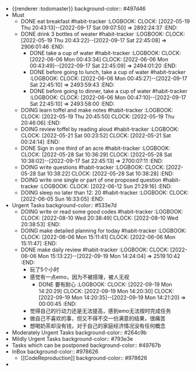 - {{renderer :todomaster}}
  background-color:: #497d46
- Must
	- DONE eat breakfast #habit-tracker
	  :LOGBOOK:
	  CLOCK: [2022-05-19 Thu 20:43:13]--[2022-09-17 Sat 09:07:50] =>  2892:24:37
	  :END:
	- DONE drink 3 bottles of weater #habit-tracker
	  :LOGBOOK:
	  CLOCK: [2022-05-19 Thu 20:43:22]--[2022-09-17 Sat 22:45:08] =>  2906:01:46
	  :END:
		- DONE take a cup of water #habit-tracker
		  :LOGBOOK:
		  CLOCK: [2022-06-06 Mon 00:43:34]
		  CLOCK: [2022-06-06 Mon 00:43:49]--[2022-09-17 Sat 22:45:09] =>  2494:01:20
		  :END:
		- DONE before going to lunch, take a cup of water  #habit-tracker
		  :LOGBOOK:
		  CLOCK: [2022-06-06 Mon 00:45:27]--[2022-09-17 Sat 22:45:10] =>  2493:59:43
		  :END:
		- DONE before going to dinner, take a cup of water #habit-tracker
		  :LOGBOOK:
		  CLOCK: [2022-06-06 Mon 00:47:10]--[2022-09-17 Sat 22:45:10] =>  2493:58:00
		  :END:
	- DOING learn toffel and make notes #habit-tracker
	  :LOGBOOK:
	  CLOCK: [2022-05-19 Thu 20:45:50]
	  CLOCK: [2022-05-19 Thu 20:46:06]
	  :END:
	- DOING review toffel by reading aloud #habit-tracker
	  :LOGBOOK:
	  CLOCK: [2022-05-21 Sat 00:23:52]
	  CLOCK: [2022-05-21 Sat 00:24:14]
	  :END:
	- DONE  Sign in one third of an acre #habit-tracker
	  :LOGBOOK:
	  CLOCK: [2022-05-28 Sat 10:36:29]
	  CLOCK: [2022-05-28 Sat 10:38:02]--[2022-09-17 Sat 22:45:13] =>  2700:07:11
	  :END:
	- DOING write questions #habit-tracker
	  :LOGBOOK:
	  CLOCK: [2022-05-28 Sat 10:38:22]
	  CLOCK: [2022-05-28 Sat 10:38:28]
	  :END:
	- DOING write one single or part of one proposed question  #habit-tracker
	  :LOGBOOK:
	  CLOCK: [2022-06-12 Sun 21:29:16]
	  :END:
	- DOING sleep no later than 12: 20 #habit-tracker
	  :LOGBOOK:
	  CLOCK: [2022-06-05 Sun 16:33:05]
	  :END:
- Urgent Tasks
  background-color:: #533e7d
	- DOING write or read some good codes #habit-tracker
	  :LOGBOOK:
	  CLOCK: [2022-08-10 Wed 20:38:49]
	  CLOCK: [2022-08-10 Wed 20:38:53]
	  :END:
	- DOING make detailed planning for today #habit-tracker
	  :LOGBOOK:
	  CLOCK: [2022-06-06 Mon 15:11:41]
	  CLOCK: [2022-06-06 Mon 15:11:47]
	  :END:
	- DONE make daily review #habit-tracker
	  :LOGBOOK:
	  CLOCK: [2022-06-06 Mon 15:13:22]--[2022-09-19 Mon 14:24:04] =>  2519:10:42
	  :END:
		- 玩了5个小时
		- 感觉有一点emo，因为不被搭理，被人无视
			- DONE 要有耐心
			  :LOGBOOK:
			  CLOCK: [2022-09-19 Mon 14:20:29]
			  CLOCK: [2022-09-19 Mon 14:20:30]
			  CLOCK: [2022-09-19 Mon 14:20:35]--[2022-09-19 Mon 14:21:20] =>  00:00:45
			  :END:
		- 觉得自己的行动力还是无法提高，感到emo无法按时完成任务
		- 做自己不喜欢的事，但又不得不交一份满意的结果，很痛苦
		- 想喝奶茶却没有钱，对于自己的家庭经济情况没有任何概念
- Moderately Urgent Tasks
  background-color:: #264c9b
- Mildly Urgent Tasks
  background-color:: #793e3e
- Tasks which can be postponed
  background-color:: #49767b
- InBox
  background-color:: #978626
	- [[CodeReproduction]]
	  background-color:: #978626
-